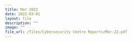 ```yaml
---
title: Mar 2022
date: 2022-03-01
layout: file
description: ""
image: ""
file_url: /files/Cybersecurity Centre Reports/Mar-22.pdf
---
```

